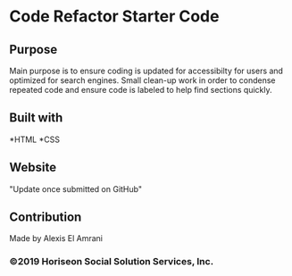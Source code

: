 # Code Refactor Starter Code

## Purpose
Main purpose is to ensure coding is updated for accessibilty for users and optimized for search engines.
Small clean-up work in order to condense repeated code and ensure code is labeled to help find sections quickly.

## Built with 
*HTML
*CSS

## Website
"Update once submitted on GitHub"

## Contribution
Made by Alexis El Amrani

### ©️2019 Horiseon Social Solution Services, Inc.
